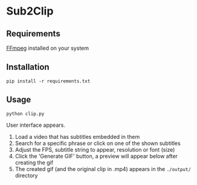 # Sub2Clip

## Requirements 
[FFmpeg](https:://ffmpeg.org/) installed on your system 

## Installation 
`pip install -r requirements.txt`

## Usage 
`python clip.py`

User interface appears. 
1. Load a video that has subtitles embedded in them
2. Search for a specific phrase or click on one of the shown subtitles 
3. Adjust the FPS, subtitle string to appear, resolution or font (size)
4. Click the 'Generate GIF' button, a preview will appear below after creating the gif 
5. The created gif (and the original clip in .mp4) appears in the `./output/` directory 

